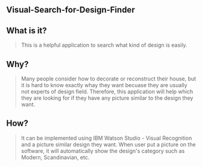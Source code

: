 ## Visual-Search-for-Design-Finder

## What is it? 
> This is a helpful application to search what kind of design is easily.


## Why?
> Many people consider how to decorate or reconstruct their house, but it is hard to know exactly whay they want becuase they are usually not experts of design field. Therefore, this application will help which they are looking for if they have any picture similar to the design they want.


## How?
> It can be implemented using IBM Watson Studio - Visual Recognition and a picture similar design they want. When user put a picture on the software, it will automatically show the design's category such as Modern, Scandinavian, etc. 
